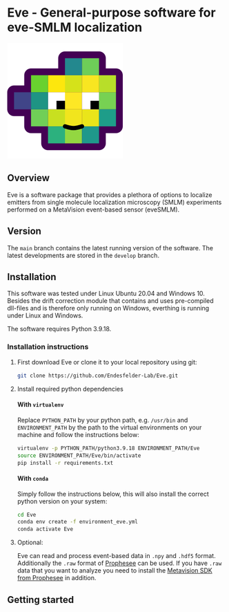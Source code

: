 # Eve - General-purpose software for eve-SMLM localization
![](Eve.png)
## Overview
Eve is a software package that provides a plethora of options to localize emitters from single molecule localization microscopy (SMLM) experiments performed on a MetaVision event-based sensor (eveSMLM).
## Version
The `main` branch contains the latest running version of the software. The latest developments are stored in the `develop` branch.
## Installation
This software was tested under Linux Ubuntu 20.04 and Windows 10. Besides the drift correction module that contains and uses pre-compiled dll-files and is therefore only running on Windows, everthing is running under Linux and Windows.

The software requires Python 3.9.18.
### Installation instructions
1. First download Eve or clone it to your local repository using git:
    ```bash
    git clone https://github.com/Endesfelder-Lab/Eve.git
    ```
2. Install required python dependencies
    #### With `virtualenv`
    Replace `PYTHON_PATH` by your python path, e.g. `/usr/bin` and `ENVIRONMENT_PATH` by the path to the virtual environments on your machine and follow the instructions below:
    ```bash
    virtualenv -p PYTHON_PATH/python3.9.18 ENVIRONMENT_PATH/Eve
    source ENVIRONMENT_PATH/Eve/bin/activate
    pip install -r requirements.txt
    ```
    #### With `conda`
   Simply follow the instructions below, this will also install the correct python version on your system:
    ```bash
    cd Eve
    conda env create -f environment_eve.yml
    conda activate Eve
    ```
3. Optional:
   
    Eve can read and process event-based data in `.npy` and `.hdf5` format. Additionally the `.raw` format of [Prophesee](https://www.prophesee.ai/) can be used. If you have `.raw` data that you want to analyze you need to install the [Metavision SDK from Prophesee](https://docs.prophesee.ai/stable/installation/index.html) in addition.

## Getting started
